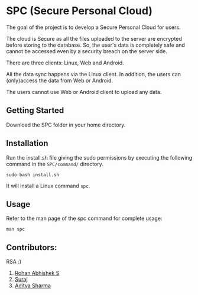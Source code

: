 # SPC (Secure Personal Cloud)
The goal of the project is to develop a Secure Personal Cloud for users.

The cloud is Secure as all the files uploaded to the server are encrypted before storing to the database. So, the user's data is completely safe and cannot be accessed even by a security breach on the server side.

There are three clients: Linux, Web and Android.

All the data sync happens via the Linux client. In addition, the users can (only)access the data from Web or Android.

The users cannot use Web or Android client to upload any data.

## Getting Started
Download the SPC folder in your home directory.

## Installation
Run the install.sh file giving the sudo permissions by executing the following command in the `SPC/command/` directory.
```
sudo bash install.sh
```
It will install a Linux command `spc`.

## Usage
Refer to the man page of the spc command for complete usage:
```
man spc
```

## Contributors:
RSA :)
1. [Rohan Abhishek S](https://github.com/rohanabhishek)
2. [Suraj](https://github.com/yadavsuraj20)
3. [Aditya Sharma](https://github.com/adityasharma2000)